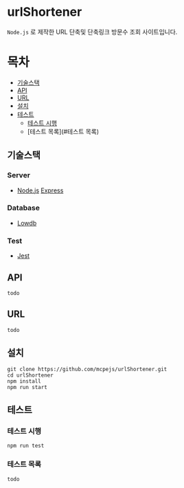 # urlShortener
`Node.js` 로 제작한 URL 단축및 단축링크 방문수 조회 사이트입니다.

# 목차
- [기술스택](#기술스택)
- [API](#API)
- [URL](#URL)
- [설치](#설치)
- [테스트](#테스트)
  - [테스트 시행](#테스트)
  - [테스트 목록](#테스트 목록)
## 기술스택
### Server
- [Node.js](https://nodejs.org/) [Express](https://expressjs.com/)

### Database
- [Lowdb](https://github.com/typicode/lowdb)

### Test
- [Jest](https://jestjs.io/)

## API
```
todo
```

## URL
```
todo
```

## 설치
```
git clone https://github.com/mcpejs/urlShortener.git
cd urlShortener
npm install
npm run start
```

## 테스트
### 테스트 시행
```
npm run test
```

### 테스트 목록
```
todo
```
